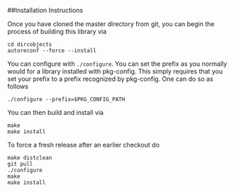 

##Installation Instructions

Once you have cloned the master directory from git, you can begin the process of building this library via
```
cd dircobjects
autoreconf --force --install
```
You can configure with `./configure`. You can set the prefix as you normally would for a library installed with pkg-config. This simply requires that you set your prefix to a prefix recognized by pkg-config. One can do so as follows
```
./configure --prefix=$PKG_CONFIG_PATH
```
You can then build and install via
```
make
make install
```
To force a fresh release after an earlier checkout do
```
make distclean
git pull
./configure
make
make install
```